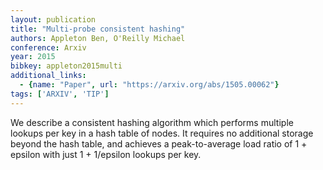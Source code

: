 ```yaml
---
layout: publication
title: "Multi-probe consistent hashing"
authors: Appleton Ben, O'Reilly Michael
conference: Arxiv
year: 2015
bibkey: appleton2015multi
additional_links:
  - {name: "Paper", url: "https://arxiv.org/abs/1505.00062"}
tags: ['ARXIV', 'TIP']
---
```

We describe a consistent hashing algorithm which performs multiple lookups per
key in a hash table of nodes. It requires no additional storage beyond the hash
table, and achieves a peak-to-average load ratio of 1 + epsilon with just 1 +
1/epsilon lookups per key.
